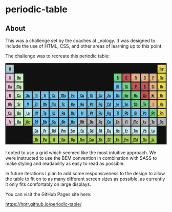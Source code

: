 # periodic-table

## About

This was a challenge set by the coaches at _nology. It was designed to include the use of HTML, CSS, and other areas of learning up to this point.

The challenge was to recreate this periodic table:

![Challenge Image](./images/challenge.png)

I opted to use a grid which seemed like the most intuitive approach. We were instructed to use the BEM convention in combination with SASS to make styling and readability as easy to read as possible.

In future iterations I plan to add some responsiveness to the design to allow the table to fit on to as many different screen sizes as possible, as currently it only fits comfortably on large displays.

You can visit the GitHub Pages site here:

https://hptr.github.io/periodic-table/

